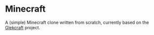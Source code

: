 # Minecraft

A (simple) Minecraft clone written from scratch, currently based on the [Glekcraft](https://github.com/glektarssza/glekcraft) project.
